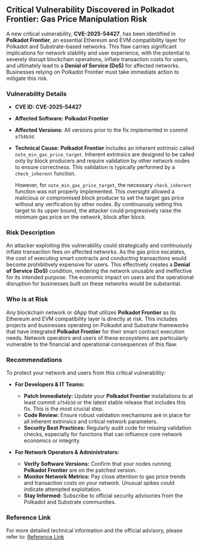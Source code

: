 ## Critical Vulnerability Discovered in Polkadot Frontier: Gas Price Manipulation Risk

A new critical vulnerability, **CVE-2025-54427**, has been identified in **Polkadot Frontier**, an essential Ethereum and EVM compatibility layer for Polkadot and Substrate-based networks. This flaw carries significant implications for network stability and user experience, with the potential to severely disrupt blockchain operations, inflate transaction costs for users, and ultimately lead to a **Denial of Service (DoS)** for affected networks. Businesses relying on Polkadot Frontier must take immediate action to mitigate this risk.

### Vulnerability Details

*   **CVE ID:** **CVE-2025-54427**
*   **Affected Software:** **Polkadot Frontier**
*   **Affected Versions:** All versions prior to the fix implemented in commit `a754b3d`.
*   **Technical Cause:**
    **Polkadot Frontier** includes an inherent extrinsic called `note_min_gas_price_target`. Inherent extrinsics are designed to be called only by block producers and require validation by other network nodes to ensure correctness. This validation is typically performed by a `check_inherent` function.

    However, for `note_min_gas_price_target`, the necessary `check_inherent` function was not properly implemented. This oversight allowed a malicious or compromised block producer to set the target gas price without any verification by other nodes. By continuously setting this target to its upper bound, the attacker could progressively raise the minimum gas price on the network, block after block.

### Risk Description

An attacker exploiting this vulnerability could strategically and continuously inflate transaction fees on affected networks. As the gas price escalates, the cost of executing smart contracts and conducting transactions would become prohibitively expensive for users. This effectively creates a **Denial of Service (DoS)** condition, rendering the network unusable and ineffective for its intended purpose. The economic impact on users and the operational disruption for businesses built on these networks would be substantial.

### Who is at Risk

Any blockchain network or dApp that utilizes **Polkadot Frontier** as its Ethereum and EVM compatibility layer is directly at risk. This includes projects and businesses operating on Polkadot and Substrate frameworks that have integrated **Polkadot Frontier** for their smart contract execution needs. Network operators and users of these ecosystems are particularly vulnerable to the financial and operational consequences of this flaw.

### Recommendations

To protect your network and users from this critical vulnerability:

*   **For Developers & IT Teams:**
    *   **Patch Immediately:** Update your **Polkadot Frontier** installations to at least commit `a754b3d` or the latest stable release that includes this fix. This is the most crucial step.
    *   **Code Review:** Ensure robust validation mechanisms are in place for all inherent extrinsics and critical network parameters.
    *   **Security Best Practices:** Regularly audit code for missing validation checks, especially for functions that can influence core network economics or integrity.

*   **For Network Operators & Administrators:**
    *   **Verify Software Versions:** Confirm that your nodes running **Polkadot Frontier** are on the patched version.
    *   **Monitor Network Metrics:** Pay close attention to gas price trends and transaction costs on your network. Unusual spikes could indicate attempted exploitation.
    *   **Stay Informed:** Subscribe to official security advisories from the Polkadot and Substrate communities.

### Reference Link

For more detailed technical information and the official advisory, please refer to:
[Reference Link](https://dotpal.io/assets/files/frontier-srlabs-2505-718c3bfa5df9fed1862fed05de506859.pdf)